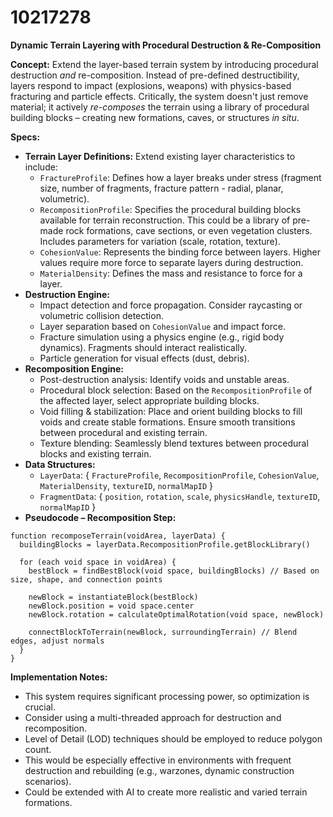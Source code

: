 # 10217278

**Dynamic Terrain Layering with Procedural Destruction & Re-Composition**

**Concept:** Extend the layer-based terrain system by introducing procedural destruction *and* re-composition.  Instead of pre-defined destructibility, layers respond to impact (explosions, weapons) with physics-based fracturing and particle effects. Critically, the system doesn't just remove material; it actively *re-composes* the terrain using a library of procedural building blocks – creating new formations, caves, or structures *in situ*.

**Specs:**

*   **Terrain Layer Definitions:** Extend existing layer characteristics to include:
    *   `FractureProfile`:  Defines how a layer breaks under stress (fragment size, number of fragments, fracture pattern - radial, planar, volumetric).
    *   `RecompositionProfile`: Specifies the procedural building blocks available for terrain reconstruction.  This could be a library of pre-made rock formations, cave sections, or even vegetation clusters.  Includes parameters for variation (scale, rotation, texture).
    *   `CohesionValue`: Represents the binding force between layers.  Higher values require more force to separate layers during destruction.
    *   `MaterialDensity`: Defines the mass and resistance to force for a layer.
*   **Destruction Engine:**
    *   Impact detection and force propagation.  Consider raycasting or volumetric collision detection.
    *   Layer separation based on `CohesionValue` and impact force.
    *   Fracture simulation using a physics engine (e.g., rigid body dynamics). Fragments should interact realistically.
    *   Particle generation for visual effects (dust, debris).
*   **Recomposition Engine:**
    *   Post-destruction analysis: Identify voids and unstable areas.
    *   Procedural block selection:  Based on the `RecompositionProfile` of the affected layer, select appropriate building blocks.
    *   Void filling & stabilization:  Place and orient building blocks to fill voids and create stable formations.  Ensure smooth transitions between procedural and existing terrain.
    *   Texture blending: Seamlessly blend textures between procedural blocks and existing terrain.
*   **Data Structures:**
    *   `LayerData`: { `FractureProfile`, `RecompositionProfile`, `CohesionValue`, `MaterialDensity`, `textureID`, `normalMapID` }
    *   `FragmentData`: { `position`, `rotation`, `scale`, `physicsHandle`, `textureID`, `normalMapID` }
*   **Pseudocode – Recomposition Step:**

```pseudocode
function recomposeTerrain(voidArea, layerData) {
  buildingBlocks = layerData.RecompositionProfile.getBlockLibrary()
  
  for (each void space in voidArea) {
    bestBlock = findBestBlock(void space, buildingBlocks) // Based on size, shape, and connection points
    
    newBlock = instantiateBlock(bestBlock)
    newBlock.position = void space.center
    newBlock.rotation = calculateOptimalRotation(void space, newBlock)
    
    connectBlockToTerrain(newBlock, surroundingTerrain) // Blend edges, adjust normals
  }
}
```

**Implementation Notes:**

*   This system requires significant processing power, so optimization is crucial.
*   Consider using a multi-threaded approach for destruction and recomposition.
*   Level of Detail (LOD) techniques should be employed to reduce polygon count.
*   This would be especially effective in environments with frequent destruction and rebuilding (e.g., warzones, dynamic construction scenarios).
*   Could be extended with AI to create more realistic and varied terrain formations.
